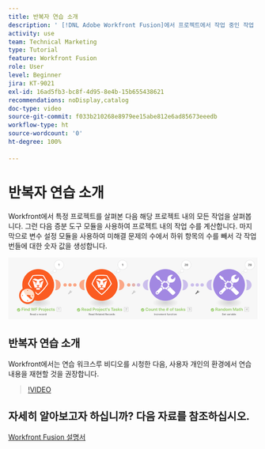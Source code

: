 ```yaml
---
title: 반복자 연습 소개
description: ' [!DNL Adobe Workfront Fusion]에서 프로젝트에서 작업 중인 작업 수를 계산한 다음 각 작업 번들에 대한 값을 계산하는 방법을 알아봅니다.'
activity: use
team: Technical Marketing
type: Tutorial
feature: Workfront Fusion
role: User
level: Beginner
jira: KT-9021
exl-id: 16ad5fb3-bc8f-4d95-8e4b-15b655438621
recommendations: noDisplay,catalog
doc-type: video
source-git-commit: f033b210268e8979ee15abe812e6ad85673eeedb
workflow-type: ht
source-wordcount: '0'
ht-degree: 100%

---
```


# 반복자 연습 소개

Workfront에서 특정 프로젝트를 살펴본 다음 해당 프로젝트 내의 모든 작업을 살펴봅니다. 그런 다음 증분 도구 모듈을 사용하여 프로젝트 내의 작업 수를 계산합니다. 마지막으로 변수 설정 모듈을 사용하여 미해결 문제의 수에서 하위 항목의 수를 빼서 각 작업 번들에 대한 숫자 값을 생성합니다.

![Fusion 시나리오의 이미지](assets/iteration-and-aggregation-1.png)

## 반복자 연습 소개

Workfront에서는 연습 워크스루 비디오를 시청한 다음, 사용자 개인의 환경에서 연습 내용을 재현할 것을 권장합니다.

>[!VIDEO](https://video.tv.adobe.com/v/335278/?quality=12&learn=on)



## 자세히 알아보고자 하십니까? 다음 자료를 참조하십시오.

[Workfront Fusion 설명서](https://experienceleague.adobe.com/docs/workfront/using/adobe-workfront-fusion/workfront-fusion-2.html?lang=ko-KR)
